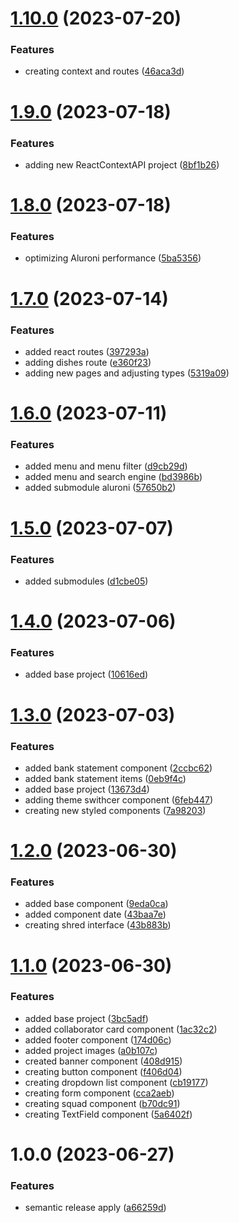 # [1.10.0](https://github.com/Pdhenrique/DevFrontEndAlura/compare/v1.9.0...v1.10.0) (2023-07-20)


### Features

* creating context and routes ([46aca3d](https://github.com/Pdhenrique/DevFrontEndAlura/commit/46aca3dcb0a3b811b53fbebf5fbbed4a44ec443e))

# [1.9.0](https://github.com/Pdhenrique/DevFrontEndAlura/compare/v1.8.0...v1.9.0) (2023-07-18)


### Features

* adding new ReactContextAPI project ([8bf1b26](https://github.com/Pdhenrique/DevFrontEndAlura/commit/8bf1b265059e5f3e8e5ae3fb632047cc69579ff3))

# [1.8.0](https://github.com/Pdhenrique/DevFrontEndAlura/compare/v1.7.0...v1.8.0) (2023-07-18)


### Features

* optimizing Aluroni performance ([5ba5356](https://github.com/Pdhenrique/DevFrontEndAlura/commit/5ba5356b35c9c6d575543695abd119451bcb0303))

# [1.7.0](https://github.com/Pdhenrique/DevFrontEndAlura/compare/v1.6.0...v1.7.0) (2023-07-14)


### Features

* added react routes ([397293a](https://github.com/Pdhenrique/DevFrontEndAlura/commit/397293afd01cbc8b448da924bcdb5668fd52bcfa))
* adding dishes route ([e360f23](https://github.com/Pdhenrique/DevFrontEndAlura/commit/e360f23340e94d89dcc73deb8f1a6aee7d338123))
* adding new pages and adjusting types ([5319a09](https://github.com/Pdhenrique/DevFrontEndAlura/commit/5319a092e29a26656c00594926b875663db4475f))

# [1.6.0](https://github.com/Pdhenrique/DevFrontEndAlura/compare/v1.5.0...v1.6.0) (2023-07-11)


### Features

* added menu and menu filter ([d9cb29d](https://github.com/Pdhenrique/DevFrontEndAlura/commit/d9cb29d6cd037a82641c5a199b3d6df1352adb37))
* added menu and search engine ([bd3986b](https://github.com/Pdhenrique/DevFrontEndAlura/commit/bd3986b6e3cc6853f8eb78a5994d273a4a040547))
* added submodule aluroni ([57650b2](https://github.com/Pdhenrique/DevFrontEndAlura/commit/57650b28163654b751b0c04c67a321ee5938d0e2))

# [1.5.0](https://github.com/Pdhenrique/DevFrontEndAlura/compare/v1.4.0...v1.5.0) (2023-07-07)


### Features

* added submodules ([d1cbe05](https://github.com/Pdhenrique/DevFrontEndAlura/commit/d1cbe058ec1f89401f6bb6636fd9ab96f400f570))

# [1.4.0](https://github.com/Pdhenrique/DevFrontEndAlura/compare/v1.3.0...v1.4.0) (2023-07-06)


### Features

* added base project ([10616ed](https://github.com/Pdhenrique/DevFrontEndAlura/commit/10616edb427d3d59c77c6393a9b6e04cb70919fa))

# [1.3.0](https://github.com/Pdhenrique/DevFrontEndAlura/compare/v1.2.0...v1.3.0) (2023-07-03)


### Features

* added bank statement component ([2ccbc62](https://github.com/Pdhenrique/DevFrontEndAlura/commit/2ccbc62ae7ec8b45f01c2f1e8301b906a3d5247a))
* added bank statement items ([0eb9f4c](https://github.com/Pdhenrique/DevFrontEndAlura/commit/0eb9f4c34c6e5c2d50c0b7827124c0d5a926c0ac))
* added base project ([13673d4](https://github.com/Pdhenrique/DevFrontEndAlura/commit/13673d41608674f224954833451a8ad90267e618))
* adding theme swithcer component ([6feb447](https://github.com/Pdhenrique/DevFrontEndAlura/commit/6feb4470ee94a9df65ac665ef6d2fb67b7200960))
* creating new styled components ([7a98203](https://github.com/Pdhenrique/DevFrontEndAlura/commit/7a98203c38e79cf740c57e7d54605c8c65ae0101))

# [1.2.0](https://github.com/Pdhenrique/DevFrontEndAlura/compare/v1.1.0...v1.2.0) (2023-06-30)


### Features

* added base component ([9eda0ca](https://github.com/Pdhenrique/DevFrontEndAlura/commit/9eda0cae03e9c271a1856ec0e2f74ad8aadeee13))
* added component date ([43baa7e](https://github.com/Pdhenrique/DevFrontEndAlura/commit/43baa7ef380557b3f282f82e7363b496824ebc2b))
* creating shred interface ([43b883b](https://github.com/Pdhenrique/DevFrontEndAlura/commit/43b883bbd062af6d01506ac342739462146b5606))

# [1.1.0](https://github.com/Pdhenrique/DevFrontEndAlura/compare/v1.0.0...v1.1.0) (2023-06-30)


### Features

* added base project ([3bc5adf](https://github.com/Pdhenrique/DevFrontEndAlura/commit/3bc5adf774da4ca185cad45ce7629f94b73ccdb3))
* added collaborator card component ([1ac32c2](https://github.com/Pdhenrique/DevFrontEndAlura/commit/1ac32c2a0aed51f06768921c351d0528376ac637))
* added footer component ([174d06c](https://github.com/Pdhenrique/DevFrontEndAlura/commit/174d06ce5740ce62d2eda58861c868682c451dab))
* added project images ([a0b107c](https://github.com/Pdhenrique/DevFrontEndAlura/commit/a0b107c63a251f6693cea2abc3b4c90316642249))
* created banner component ([408d915](https://github.com/Pdhenrique/DevFrontEndAlura/commit/408d915e9ad5e654acad3566602e67902adf439f))
* creating button component ([f406d04](https://github.com/Pdhenrique/DevFrontEndAlura/commit/f406d0426fd3f257b7c105f8a6f66b65782f6625))
* creating dropdown list component ([cb19177](https://github.com/Pdhenrique/DevFrontEndAlura/commit/cb19177d42b80bbf1a295a4fb175ed553d81f8ad))
* creating form component ([cca2aeb](https://github.com/Pdhenrique/DevFrontEndAlura/commit/cca2aebb1ce8fc10d483018227361139858f99c7))
* creating squad component ([b70dc91](https://github.com/Pdhenrique/DevFrontEndAlura/commit/b70dc91b61e4db1e7346c305270edf4a1b977563))
* creating TextField component ([5a6402f](https://github.com/Pdhenrique/DevFrontEndAlura/commit/5a6402feaa89301eb8f9922f1943f3b85253e6e1))

# 1.0.0 (2023-06-27)


### Features

* semantic release apply ([a66259d](https://github.com/Pdhenrique/DevFrontEndAlura/commit/a66259d2187b4affba64c92ec3a51ee44b04a7f0))
